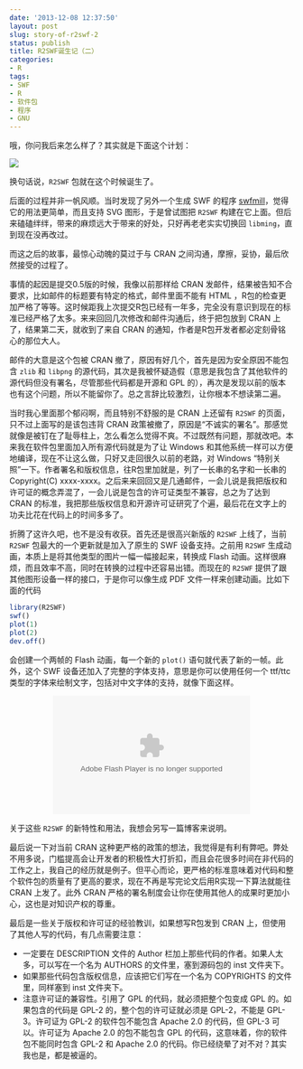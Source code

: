 ```yaml
---
date: '2013-12-08 12:37:50'
layout: post
slug: story-of-r2swf-2
status: publish
title: R2SWF诞生记（二）
categories:
- R
tags:
- SWF
- R
- 软件包
- 程序
- GNU
---
```


哦，你问我后来怎么样了？其实就是下面这个计划：

[![](https://i.imgur.com/MTV2Kbf.png)](https://i.imgur.com/MTV2Kbf.png)

换句话说，`R2SWF` 包就在这个时候诞生了。

<!-- more -->

后面的过程并非一帆风顺。当时发现了另外一个生成 SWF 的程序 [swfmill](http://swfmill.org/)，觉得它的用法更简单，而且支持 SVG 图形，于是曾试图把 `R2SWF` 构建在它上面。但后来磕磕绊绊，带来的麻烦远大于带来的好处，只好再老老实实切换回 `libming`，直到现在没再改过。

而这之后的故事，最惊心动魄的莫过于与 CRAN 之间沟通，摩擦，妥协，最后欣然接受的过程了。

事情的起因是提交0.5版的时候，我像以前那样给 CRAN 发邮件，结果被告知不合要求，比如邮件的标题要有特定的格式，邮件里面不能有 HTML ，R包的检查更加严格了等等。这时候距我上次提交R包已经有一年多，完全没有意识到现在的标准已经严格了太多。来来回回几次修改和邮件沟通后，终于把包放到 CRAN 上了，结果第二天，就收到了来自 CRAN 的通知，作者是R包开发者都必定刻骨铭心的那位大人。

邮件的大意是这个包被 CRAN 撤了，原因有好几个，首先是因为安全原因不能包含 `zlib` 和 `libpng` 的源代码，其次是我被怀疑造假（意思是我包含了其他软件的源代码但没有署名，尽管那些代码都是开源和 GPL 的），再次是发现以前的版本也有这个问题，所以不能留你了。总之言辞比较激烈，让你根本不想读第二遍。

当时我心里面那个郁闷啊，而且特别不舒服的是 CRAN 上还留有 `R2SWF` 的页面，只不过上面写的是该包违背 CRAN 政策被撤了，原因是“不诚实的署名”。那感觉就像是被钉在了耻辱柱上，怎么看怎么觉得不爽。不过既然有问题，那就改吧。本来我在软件包里面加入所有源代码就是为了让 Windows 和其他系统一样可以方便地编译，现在不让这么做，只好又走回很久以前的老路，对 Windows “特别关照”一下。作者署名和版权信息，往R包里加就是，列了一长串的名字和一长串的 Copyright(C) xxxx-xxxx。之后来来回回又是几通邮件，一会儿说是我把版权和许可证的概念弄混了，一会儿说是包含的许可证类型不兼容，总之为了达到 CRAN 的标准，我把那些版权信息和开源许可证研究了个遍，最后花在文字上的功夫比花在代码上的时间多多了。

折腾了这许久吧，也不是没有收获。首先还是很高兴新版的 `R2SWF` 上线了，当前 `R2SWF` 包最大的一个更新就是加入了原生的 SWF 设备支持。之前用 `R2SWF` 生成动画，本质上是将其他类型的图片一幅一幅接起来，转换成 Flash 动画。这样很麻烦，而且效率不高，同时在转换的过程中还容易出错。而现在的 `R2SWF` 提供了跟其他图形设备一样的接口，于是你可以像生成 PDF 文件一样来创建动画。比如下面的代码

```r
library(R2SWF)
swf()
plot(1)
plot(2)
dev.off()
```

会创建一个两帧的 Flash 动画，每一个新的 `plot()` 语句就代表了新的一帧。此外，这个 SWF 设备还加入了完整的字体支持，意思是你可以使用任何一个 ttf/ttc 类型的字体来绘制文字，包括对中文字体的支持，就像下面这样。

<div align="center">
 <embed width="350" height="210" name="plugin" src="http://yixuan.cos.name/cn/files/2013/12/R2SWF_example.swf" type="application/x-shockwave-flash"> 
</div>

关于这些 `R2SWF` 的新特性和用法，我想会另写一篇博客来说明。

最后说一下对当前 CRAN 这种更严格的政策的想法，我觉得是有利有弊吧。弊处不用多说，门槛提高会让开发者的积极性大打折扣，而且会花很多时间在非代码的工作之上，我自己的经历就是例子。但平心而论，更严格的标准意味着对代码和整个软件包的质量有了更高的要求，现在不再是写完论文后用R实现一下算法就能往 CRAN 上发了。此外 CRAN 严格的署名制度会让你在使用其他人的成果时更加小心，这也是对知识产权的尊重。

最后是一些关于版权和许可证的经验教训，如果想写R包发到 CRAN 上，但使用了其他人写的代码，有几点需要注意：

- 一定要在 DESCRIPTION 文件的 Author 栏加上那些代码的作者。如果人太多，可以写在一个名为 AUTHORS 的文件里，塞到源码包的 inst 文件夹下。
- 如果那些代码包含版权信息，应该把它们写在一个名为 COPYRIGHTS 的文件里，同样塞到 inst 文件夹下。
- 注意许可证的兼容性。引用了 GPL 的代码，就必须把整个包变成 GPL 的。如果包含的代码是 GPL-2 的，整个包的许可证就必须是 GPL-2，不能是 GPL-3。许可证为 GPL-2 的软件包不能包含 Apache 2.0 的代码，但 GPL-3 可以。许可证为 Apache 2.0 的包不能包含 GPL 的代码，这意味着，你的软件包不能同时包含 GPL-2 和 Apache 2.0 的代码。你已经绕晕了对不对？其实我也是，都是被逼的。


